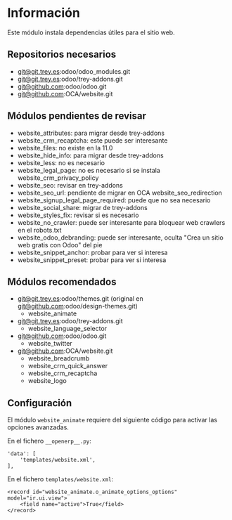 Información
===========

Este módulo instala dependencias útiles para el sitio web.

Repositorios necesarios
-----------------------

- git@git.trey.es:odoo/odoo_modules.git
- git@git.trey.es:odoo/trey-addons.git
- git@github.com:odoo/odoo.git
- git@github.com:OCA/website.git

Módulos pendientes de revisar
-----------------------------

- website_attributes: para migrar desde trey-addons
- website_crm_recaptcha: este puede ser interesante
- website_files: no existe en la 11.0
- website_hide_info: para migrar desde trey-addons
- website_less: no es necesario
- website_legal_page: no es necesario si se instala website_crm_privacy_policy
- website_seo: revisar en trey-addons
- website_seo_url: pendiente de migrar en OCA website_seo_redirection
- website_signup_legal_page_required: puede que no sea necesario
- website_social_share: migrar de trey-addons
- website_styles_fix: revisar si es necesario
- website_no_crawler: puede ser interesante para bloquear web crawlers en el robots.txt
- website_odoo_debranding: puede ser interesante, oculta "Crea un sitio web gratis con Odoo" del pie
- website_snippet_anchor: probar para ver si interesa
- website_snippet_preset: probar para ver si interesa


Módulos recomendados
--------------------

- git@git.trey.es:odoo/themes.git (original en git@github.com:odoo/design-themes.git)
    - website_animate
- git@git.trey.es:odoo/trey-addons.git
    - website_language_selector
- git@github.com:odoo/odoo.git
    - website_twitter
- git@github.com:OCA/website.git
    - website_breadcrumb
    - website_crm_quick_answer
    - website_crm_recaptcha
    - website_logo

Configuración
-------------
El módulo `website_animate` requiere del siguiente código para activar las opciones avanzadas.

En el fichero `__openerp__.py`:
```
'data': [
    'templates/website.xml',
],
```

En el fichero `templates/website.xml`:
```
<record id="website_animate.o_animate_options_options" model="ir.ui.view">
    <field name="active">True</field>
</record>
```


